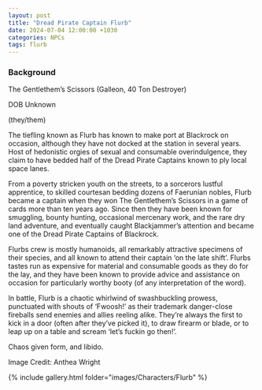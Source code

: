 ```yaml
---
layout: post
title: "Dread Pirate Captain Flurb"
date: 2024-07-04 12:00:00 +1030
categories: NPCs
tags: flurb
---
```

### Background
The Gentlethem’s Scissors (Galleon, 40 Ton Destroyer)

DOB Unknown

(they/them)



The tiefling known as Flurb has known to make port at Blackrock on occasion, although they have not docked at the station in several years. Host of hedonistic orgies of sexual and consumable overindulgence, they claim to have bedded half of the Dread Pirate Captains known to ply local space lanes.

From a poverty stricken youth on the streets, to a sorcerors lustful apprentice, to skilled courtesan bedding dozens of Faerunian nobles, Flurb became a captain when they won The Gentlethem’s Scissors in a game of cards more than ten years ago. Since then they have been known for smuggling, bounty hunting, occasional mercenary work, and the rare dry land adventure, and eventually caught Blackjammer’s attention and became one of the Dread Pirate Captains of Blackrock.

Flurbs crew is mostly humanoids, all remarkably attractive specimens of their species, and all known to attend their captain ‘on the late shift’. Flurbs tastes run as expensive for material and consumable goods as they do for the lay, and they have been known to provide advice and assistance on occasion for particularly worthy booty (of any interpretation of the word).

In battle, Flurb is a chaotic whirlwind of swashbuckling prowess, punctuated with shouts of ‘Fwoosh!’ as their trademark danger-close fireballs send enemies and allies reeling alike. They’re always the first to kick in a door (often after they’ve picked it), to draw firearm or blade, or to leap up on a table and scream ‘let’s fuckin go then!’.

Chaos given form, and libido.



Image Credit: Anthea Wright

{% include gallery.html folder="images/Characters/Flurb" %}